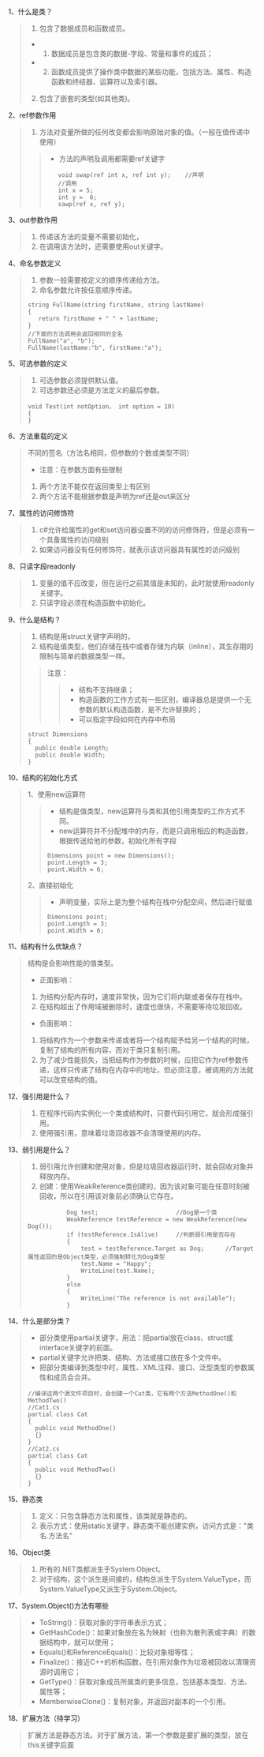 1、什么是类？
> 1. 包含了数据成员和函数成员。
>- 1. 数据成员是包含类的数据-字段、常量和事件的成员；
>- 2. 函数成员提供了操作类中数据的某些功能，包括方法、属性、构造函数和终结器、运算符以及索引器。
> 2. 包含了嵌套的类型(如其他类)。

2、ref参数作用
> 1. 方法对变量所做的任何改变都会影响原始对象的值。（一般在值传递中使用）
> >- 方法的声明及调用都需要ref关键字
> >```
> >    void swap(ref int x, ref int y);    //声明
> >    //调用
> >    int x = 5;
> >    int y =  6;
> >    sawp(ref x, ref y);
> >```

3、out参数作用
> 1. 传递该方法的变量不需要初始化，
> 2. 在调用该方法时，还需要使用out关键字。

4、命名参数定义
> 1. 参数一般需要按定义的顺序传递给方法。
> 2. 命名参数允许按任意顺序传递。
> ```
> string FullName(string firstName, string lastName)
> {
>    return firstName + " " + lastName;
> }
> //下面的方法调用会返回相同的全名
> FullName("a", "b");
> FullName(lastName:"b", firstName:"a");
> ```

5、可选参数的定义
> 1. 可选参数必须提供默认值。
> 2. 可选参数还必须是方法定义的最后参数。
> ```
> void Test(int notOption， int option = 10)
> {
> }
> ```

6、方法重载的定义
> 不同的签名（方法名相同，但参数的个数或类型不同）
>- 注意：在参数方面有些限制
> 1. 两个方法不能仅在返回类型上有区别
> 2. 两个方法不能根据参数是声明为ref还是out来区分

7、属性的访问修饰符
> 1. c#允许给属性的get和set访问器设置不同的访问修饰符，但是必须有一个具备属性的访问级别
> 2. 如果访问器没有任何修饰符，就表示该访问器具有属性的访问级别

8、只读字段readonly
> 1. 变量的值不应改变，但在运行之前其值是未知的，此时就使用readonly关键字。
> 2. 只读字段必须在构造函数中初始化。

9、什么是结构？
> 1. 结构是用struct关键字声明的，
> 2. 结构是值类型，他们存储在栈中或者存储为内联（inline），其生存期的限制与简单的数据类型一样。
> > 注意：
> > >- 结构不支持继承；
> > >- 构造函数的工作方式有一些区别，编译器总是提供一个无参数的默认构造函数，是不允许替换的；
> > >- 可以指定字段如何在内存中布局
> ```
> struct Dimensions
> {
>   public double Length;
>   public double Width;
> }
> ```

10、结构的初始化方式
> 1、使用new运算符
> >- 结构是值类型，new运算符与类和其他引用类型的工作方式不同。
> >- new运算符并不分配堆中的内存，而是只调用相应的构造函数，根据传送给他的参数，初始化所有字段
> > ```
> > Dimensions point = new Dimensions();
> > point.Length = 3;
> > point.Width = 6;
> > ```
> 2、直接初始化
> >- 声明变量，实际上是为整个结构在栈中分配空间，然后进行赋值
> > ```
> > Dimensions point;
> > point.Length = 3;
> > point.Width = 6;
> > ```

11、结构有什么优缺点？
> 结构是会影响性能的值类型。
>- 正面影响：
> 1. 为结构分配内存时，速度非常快，因为它们将内联或者保存在栈中。
> 2. 在结构超出了作用域被删除时，速度也很快，不需要等待垃圾回收。
>- 负面影响：
> 1. 将结构作为一个参数来传递或者将一个结构赋予给另一个结构的时候，复制了结构的所有内容，而对于类只复制引用。
> 2. 为了减少性能损失，当把结构作为参数的时候，应把它作为ref参数传递，这样只传递了结构在内存中的地址，但必须注意，被调用的方法就可以改变结构的值。

12、强引用是什么？
> 1. 在程序代码内实例化一个类或结构时，只要代码引用它，就会形成强引用。
> 2. 使用强引用，意味着垃圾回收器不会清理使用的内存。

13、弱引用是什么？
> 1. 弱引用允许创建和使用对象，但是垃圾回收器运行时，就会回收对象并释放内存。
> 2. 创建：使用WeakReference类创建的，因为该对象可能在任意时刻被回收，所以在引用该对象前必须确认它存在。
> ```
>            Dog test;                      //Dog是一个类
>            WeakReference testReference = new WeakReference(new Dog());
>            if (testReference.IsAlive)     //判断弱引用是否存在
>            {
>                test = testReference.Target as Dog;      //Target属性返回的是Object类型，必须强制转化为Dog类型
>                test.Name = "Happy";
>                WriteLine(test.Name);
>            }
>            else
>            {
>                WriteLine("The reference is not available");
>            }
> ```

14、什么是部分类？
>- 部分类使用partial关键字，用法：把partial放在class、struct或interface关键字的前面。
>- partial关键字允许把类、结构、方法或接口放在多个文件中。
>- 把部分类编译到类型中时，属性、XML注释、接口、泛型类型的参数属性和成员会合并。
> ```
> //编译这两个源文件项目时，会创建一个Cat类，它有两个方法MethodOne()和MethodTwo()
> //Cat1.cs
> partial class Cat
> {
>   public void MethodOne()
>   {}
> }
> //Cat2.cs
> partial class Cat
> {
>   public void MethodTwo()
>   {}
> }
> ```

15、静态类
> 1. 定义：只包含静态方法和属性，该类就是静态的。
> 2. 表示方式：使用static关键字，静态类不能创建实例，访问方式是："类名.方法名"

16、Object类
> 1. 所有的.NET类都派生于System.Object。
> 2. 对于结构，这个派生是间接的，结构总派生于System.ValueType，而System.ValueType又派生于System.Object。

17、System.Object()方法有哪些
>- ToString()：获取对象的字符串表示方式；
>- GetHashCode()：如果对象放在名为映射（也称为散列表或字典）的数据结构中，就可以使用；
>- Equals()和ReferenceEquals()：比较对象相等性；
>- Finalize()：接近C++的析构函数，在引用对象作为垃圾被回收以清理资源时调用它；
>- GetType()：获取对象成员所属类的更多信息，包括基本类型、方法、属性等；
>- MemberwiseClone()：复制对象，并返回对副本的一个引用。

18、扩展方法（待学习）
> 扩展方法是静态方法。对于扩展方法，第一个参数是要扩展的类型，放在this关键字后面
